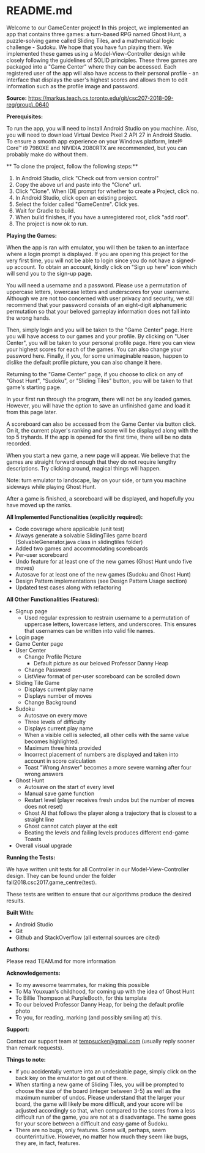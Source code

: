 # README.md

Welcome to our GameCenter project! In this project, we implemented an app that contains three games: a turn-based RPG named Ghost Hunt, a puzzle-solving game called Sliding Tiles, and a mathematical logic challenge - Sudoku. We hope that you have fun playing them. We implemented these games using a Model-View-Controller design while closely following the guidelines of SOLID principles. These three games are packaged into a &quot;Game Center&quot; where they can be accessed. Each registered user of the app will also have access to their personal profile - an interface that displays the user&#39;s highest scores and allows them to edit information such as the profile image and password.

**Source:** https://markus.teach.cs.toronto.edu/git/csc207-2018-09-reg/group\_0640

**Prerequisites:**

To run the app, you will need to install Android Studio on you machine.  Also, you will need to download Virtual Device Pixel 2 API 27 in Android Studio. To ensure a smooth app experience on your Windows platform,  Intel® Core™ i9 7980XE and NIVIDIA 2080RTX are recommended, but you can probably make do without them.

** To clone the project, follow the following steps:**
1. In Android Studio, click "Check out from version control"
2. Copy the above url and paste into the "Clone" url.
3. Click "Clone". When IDE prompt for whether to create a Project, click no.
4. In Android Studio, click open an existing project.
5. Select the folder called "GameCentre". Click yes.
6. Wait for Gradle to build.
7. When build finishes, if you have a unregistered root, click "add root".
8. The project is now ok to run.

**Playing the Games:**

When the app is ran with emulator, you will then be taken to an interface where a login prompt is displayed. If you are opening this project for the very first time, you will not be able to login since you do not have a signed-up account. To obtain an account, kindly click on &quot;Sign up here&quot; icon which will send you to the sign-up page.

You will need a username and a password. Please use a permutation of uppercase letters, lowercase letters and underscores for your username. Although we are not too concerned with user privacy and security, we still recommend that your password consists of an eight-digit alphanumeric permutation so that your beloved gameplay information does not fall into the wrong hands.

Then, simply login and you will be taken to the &quot;Game Center&quot; page. Here you will have access to our games and your profile. By clicking on &quot;User Center&quot;, you will be taken to your personal profile page. Here you can view your highest scores for each of the games. You can also change your password here. Finally, if you, for some unimaginable reason, happen to dislike the default profile picture, you can also change it here.

Returning to the &quot;Game Center&quot; page, if you choose to click on any of &quot;Ghost Hunt&quot;, &quot;Sudoku&quot;, or &quot;Sliding Tiles&quot; button, you will be taken to that game&#39;s starting page.

In your first run through the program, there will not be any loaded games. However, you will have the option to save an unfinished game and load it from this page later.

A scoreboard can also be accessed from the Game Center via button click. On it, the current player&#39;s ranking and score will be displayed along with the top 5 tryhards. If the app is opened for the first time, there will be no data recorded.

When you start a new game, a new page will appear. We believe that the games are straight forward enough that they do not require lengthy descriptions. Try clicking around, magical things will happen.

Note: turn emulator to landscape, lay on your side, or turn you machine sideways while playing Ghost Hunt.

After a game is finished, a scoreboard will be displayed, and hopefully you have moved up the ranks.

**All Implemented Functionalities (explicitly required):**

- Code coverage where applicable (unit test)
- Always generate a solvable SlidingTiles game board (SolvableGenerator.java class in slidingtiles folder)
- Added two games and accommodating scoreboards
- Per-user scoreboard
- Undo feature for at least one of the new games (Ghost Hunt undo five moves)
- Autosave for at least one of the new games (Sudoku and Ghost Hunt)
- Design Pattern implementations (see Design Pattern Usage section)
- Updated test cases along with refactoring

**All Other Functionalities (Features):**

- Signup page
  - Used regular expression to restrain username to a permutation of uppercase letters, lowercase letters, and underscores. This ensures that usernames can be written into  valid file names.
- Login page
- Game Center page
- User Center
  - Change Profile Picture
    - Default picture as our beloved Professor Danny Heap
  - Change Password
  - ListView format of per-user scoreboard can be scrolled down
- Sliding Tile Game
  - Displays current play name
  - Displays number of moves
  - Change Background
- Sudoku
  - Autosave on every move
  - Three levels of difficulty
  - Displays current play name
  - When a visible cell is selected, all other cells with the same value becomes highlighted.
  - Maximum three hints provided
  - Incorrect placement of numbers are displayed and taken into account in score calculation
  - Toast &quot;Wrong Answer&quot; becomes a more severe warning after four wrong answers
- Ghost Hunt
  - Autosave on the start of every level
  - Manual save game function
  - Restart level (player receives fresh undos but the number of moves does not reset)
  - Ghost AI that follows the player along a trajectory that is closest to a straight line
  - Ghost cannot catch player at the exit
  - Beating the levels and failing levels produces different end-game Toasts
- Overall visual upgrade

**Running the Tests:**

We have written unit tests for all Controller in our Model-View-Controller design. They can be found under the folder fall2018.csc2017.game\_centre(test).

These tests are written to ensure that our algorithms produce the desired results.

**Built With:**

- Android Studio
- Git
- Github and StackOverflow (all external sources are cited)

**Authors:**

Please read TEAM.md for more information

**Acknowledgements:**

- To my awesome teammates, for making this possible
- To Ma Youxuan&#39;s childhood, for coming up with the idea of Ghost Hunt
- To Billie Thompson at PurpleBooth, for this template
- To our beloved Professor Danny Heap, for being the default profile photo
- To you, for reading, marking (and possibly smiling at) this.

**Support:**

Contact our support team at [tempsucker@gmail.com](mailto:tempsucker@gmail.com) (usually reply sooner than remark requests).

**Things to note:**

- If you accidentally venture into an undesirable page, simply click on the back key on the emulator to get out of there.
- When starting a new game of Sliding Tiles, you will be prompted to choose the size of the board (integer between 3-5) as well as the maximum number of undos. Please understand that the larger your board, the game will likely be more difficult, and your score will be adjusted accordingly so that, when compared to the scores from a less difficult run of the game, you are not at a disadvantage. The same goes for your score between a difficult and easy game of Sudoku.
- There are no bugs, only features. Some will, perhaps, seem counterintuitive. However, no matter how much they seem like bugs, they are, in fact, features.
